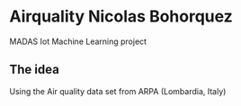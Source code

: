 # Airquality Nicolas Bohorquez
MADAS Iot Machine Learning project

## The idea

Using the Air quality data set from ARPA (Lombardia, Italy)

